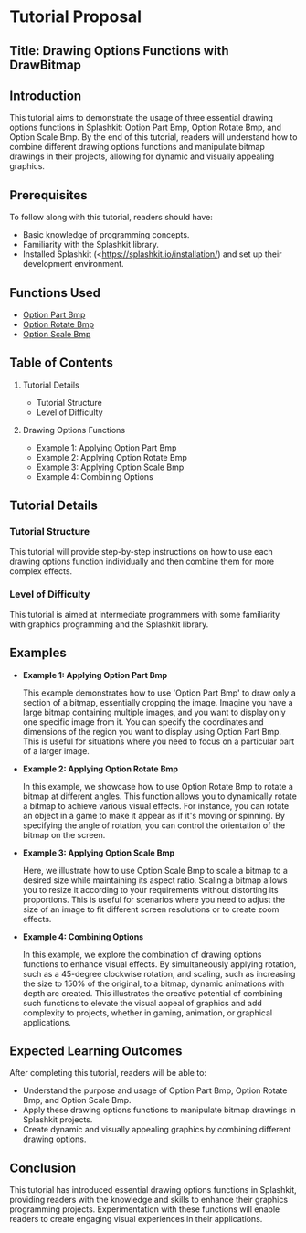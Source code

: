 # Tutorial Proposal

## Title: Drawing Options Functions with DrawBitmap

## Introduction

This tutorial aims to demonstrate the usage of three essential drawing options functions in Splashkit: Option Part Bmp, Option Rotate Bmp, and Option Scale Bmp. By the end of this tutorial, readers will understand how to combine different drawing options functions and manipulate bitmap drawings in their projects, allowing for dynamic and visually appealing graphics.

## Prerequisites

To follow along with this tutorial, readers should have:

- Basic knowledge of programming concepts.
- Familiarity with the Splashkit library.
- Installed Splashkit (<<https://splashkit.io/installation/>) and set up their development   environment.

## Functions Used

- [Option Part Bmp](https://splashkit.io/api/graphics/#option-part-bmp)
- [Option Rotate Bmp](https://splashkit.io/api/graphics/#option-rotate-bmp)
- [Option Scale Bmp](https://splashkit.io/api/graphics/#option-scale-bmp)

## Table of Contents

1. Tutorial Details

    - Tutorial Structure
    - Level of Difficulty

2. Drawing Options Functions

    - Example 1: Applying Option Part Bmp
    - Example 2: Applying Option Rotate Bmp
    - Example 3: Applying Option Scale Bmp
    - Example 4: Combining Options

## Tutorial Details

### Tutorial Structure

This tutorial will provide step-by-step instructions on how to use each drawing options function individually and then combine them for more complex effects.

### Level of Difficulty

This tutorial is aimed at intermediate programmers with some familiarity with graphics programming and the Splashkit library.

## Examples

- **Example 1: Applying Option Part Bmp**

  This example demonstrates how to use 'Option Part Bmp' to draw only a section of a bitmap, essentially cropping the image. Imagine you have a large bitmap containing multiple images, and you want to display only one specific image from it. You can specify the coordinates and dimensions of the region you want to display using Option Part Bmp. This is useful for situations where you need to focus on a particular part of a larger image.

- **Example 2: Applying Option Rotate Bmp**

  In this example, we showcase how to use Option Rotate Bmp to rotate a bitmap at different angles. This function allows you to dynamically rotate a bitmap to achieve various visual effects. For instance, you can rotate an object in a game to make it appear as if it's moving or spinning. By specifying the angle of rotation, you can control the orientation of the bitmap on the screen.

- **Example 3: Applying Option Scale Bmp**

  Here, we illustrate how to use Option Scale Bmp to scale a bitmap to a desired size while maintaining its aspect ratio. Scaling a bitmap allows you to resize it according to your requirements without distorting its proportions. This is useful for scenarios where you need to adjust the size of an image to fit different screen resolutions or to create zoom effects.

- **Example 4: Combining Options**

  In this example, we explore the combination of drawing options functions to enhance visual effects. By simultaneously applying rotation, such as a 45-degree clockwise rotation, and scaling, such as increasing the size to 150% of the original, to a bitmap, dynamic animations with depth are created. This illustrates the creative potential of combining such functions to elevate the visual appeal of graphics and add complexity to projects, whether in gaming, animation, or graphical applications.

## Expected Learning Outcomes

After completing this tutorial, readers will be able to:

- Understand the purpose and usage of Option Part Bmp, Option Rotate Bmp, and Option Scale Bmp.
- Apply these drawing options functions to manipulate bitmap drawings in Splashkit projects.
- Create dynamic and visually appealing graphics by combining different drawing options.

## Conclusion

This tutorial has introduced essential drawing options functions in Splashkit, providing readers with the knowledge and skills to enhance their graphics programming projects. Experimentation with these functions will enable readers to create engaging visual experiences in their applications.
